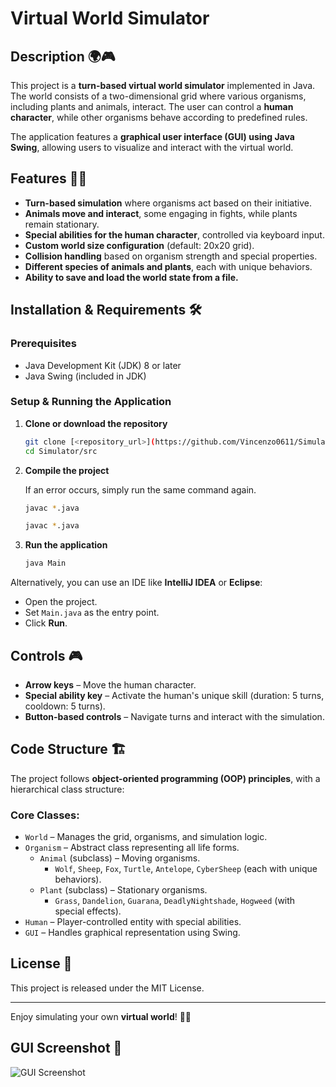 # Virtual World Simulator

## Description 🌍🎮

This project is a **turn-based virtual world simulator** implemented in Java. The world consists of a two-dimensional grid where various organisms, including plants and animals, interact. The user can control a **human character**, while other organisms behave according to predefined rules.

The application features a **graphical user interface (GUI) using Java Swing**, allowing users to visualize and interact with the virtual world.

## Features 🦁🌱

- **Turn-based simulation** where organisms act based on their initiative.
- **Animals move and interact**, some engaging in fights, while plants remain stationary.
- **Special abilities for the human character**, controlled via keyboard input.
- **Custom world size configuration** (default: 20x20 grid).
- **Collision handling** based on organism strength and special properties.
- **Different species of animals and plants**, each with unique behaviors.
- **Ability to save and load the world state from a file.**

## Installation & Requirements 🛠️

### Prerequisites

- Java Development Kit (JDK) 8 or later
- Java Swing (included in JDK)

### Setup & Running the Application

1. **Clone or download the repository**
   ```sh
   git clone [<repository_url>](https://github.com/Vincenzo0611/Simulator.git)
   cd Simulator/src
   ```
2. **Compile the project**
   
   If an error occurs, simply run the same command again.
   ```sh
   javac *.java
   ```
   ```sh
   javac *.java
   ```
3. **Run the application**
   ```sh
   java Main
   ```

Alternatively, you can use an IDE like **IntelliJ IDEA** or **Eclipse**:

- Open the project.
- Set `Main.java` as the entry point.
- Click **Run**.

## Controls 🎮

- **Arrow keys** – Move the human character.
- **Special ability key** – Activate the human's unique skill (duration: 5 turns, cooldown: 5 turns).
- **Button-based controls** – Navigate turns and interact with the simulation.

## Code Structure 🏗️

The project follows **object-oriented programming (OOP) principles**, with a hierarchical class structure:

### Core Classes:

- `World` – Manages the grid, organisms, and simulation logic.
- `Organism` – Abstract class representing all life forms.
  - `Animal` (subclass) – Moving organisms.
    - `Wolf`, `Sheep`, `Fox`, `Turtle`, `Antelope`, `CyberSheep` (each with unique behaviors).
  - `Plant` (subclass) – Stationary organisms.
    - `Grass`, `Dandelion`, `Guarana`, `DeadlyNightshade`, `Hogweed` (with special effects).
- `Human` – Player-controlled entity with special abilities.
- `GUI` – Handles graphical representation using Swing.

## License 📜

This project is released under the MIT License.

---

Enjoy simulating your own **virtual world**! 🚀🌟

## GUI Screenshot 📸
![ GUI Screenshot](https://github.com/user-attachments/assets/7c2b185e-aa6b-4cf5-be22-6a9013729699)


